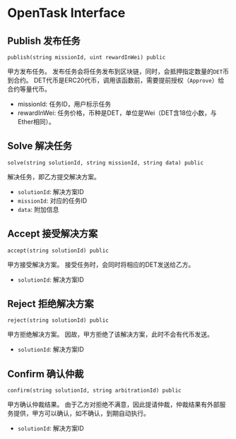 # OpenTask Interface

## Publish 发布任务

`publish(string missionId, uint rewardInWei) public`

甲方发布任务。
发布任务会将任务发布到区块链，同时，会抵押指定数量的`DET`币到合约。
DET代币是ERC20代币，调用该函数前，需要提前授权（`Approve`）给合约等量代币。
- missionId: 任务ID，用户标示任务
- rewardInWei: 任务价格，币种是DET，单位是Wei（DET含18位小数，与Ether相同）。

## Solve 解决任务

`solve(string solutionId, string missionId, string data) public`

解决任务，即乙方提交解决方案。
- `solutionId`: 解决方案ID
- `missionId`: 对应的任务ID
- `data`: 附加信息

## Accept 接受解决方案

`accept(string solutionId) public`

甲方接受解决方案。
接受任务时，会同时将相应的DET发送给乙方。
- `solutionId`: 解决方案ID

## Reject 拒绝解决方案

`reject(string solutionId) public`

甲方拒绝解决方案。
因故，甲方拒绝了该解决方案，此时不会有代币发送。

- `solutionId`: 解决方案ID

## Confirm 确认仲裁

`confirm(string solutionId, string arbitrationId) public`

甲方确认仲裁结果。
由于乙方对拒绝不满意，因此提请仲裁，仲裁结果有外部服务提供，甲方可以确认，如不确认，到期自动执行。

- `solutionId`: 解决方案ID
